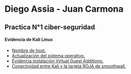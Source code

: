 # Diego Assia - Juan Carmona
## Practica N°1 ciber-seguridad
#### Evidencia de Kali Linux

- [Nombre de host.](https://github.com/DaaGeney/Laboratorio1-Ciber/blob/master/Evidencias%20Kali%20Linux/Nombre%20de%20host/README.md)
- [Actualización del sistema operativo.](https://github.com/DaaGeney/Laboratorio1-Ciber/blob/master/Evidencias%20Kali%20Linux/Actualizacion%20sistema%20operativo/README.md)
- [Evidencia instalación Virtual Guest Additions.](https://github.com/DaaGeney/Laboratorio1-Ciber/blob/master/Evidencias%20Kali%20Linux/Virtual%20Guest%20Adittions/README.md)
- [Conectividad entre Kali y la tarjeta ROJA de smoothwall.](https://github.com/DaaGeney/Laboratorio1-Ciber/blob/master/Evidencias%20Kali%20Linux/Evidencia%20conectividad%20Kali-Tarjeta%20Smoothwall/README.md)

